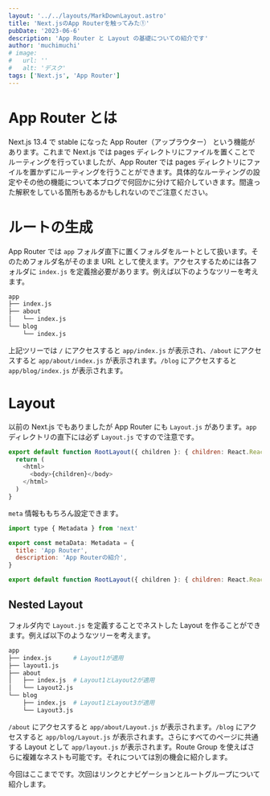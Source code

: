 ```yaml
---
layout: '../../layouts/MarkDownLayout.astro'
title: 'Next.jsのApp Routerを触ってみた①'
pubDate: '2023-06-6'
description: 'App Router と Layout の基礎についての紹介です'
author: 'muchimuchi'
# image:
#   url: ''
#   alt: 'デスク'
tags: ['Next.js', 'App Router']
---
```


# App Router とは

Next.js 13.4 で stable になった App Router（アップラウター） という機能があります。これまで Next.js では pages ディレクトリにファイルを置くことでルーティングを行っていましたが、App Router では pages ディレクトリにファイルを置かずにルーティングを行うことができます。具体的なルーティングの設定やその他の機能について本ブログで何回かに分けて紹介していきます。間違った解釈をしている箇所もあるかもしれないのでご注意ください。

# ルートの生成

App Router では `app` フォルダ直下に置くフォルダをルートとして扱います。そのためフォルダ名がそのまま URL として使えます。アクセスするためには各フォルダに `index.js` を定義捨必要があります。例えば以下のようなツリーを考えます。

```bash
app
├── index.js
├── about
│   └── index.js
└── blog
    └── index.js
```

上記ツリーでは `/` にアクセスすると `app/index.js` が表示され、`/about` にアクセスすると `app/about/index.js` が表示されます。`/blog` にアクセスすると `app/blog/index.js` が表示されます。

# Layout

以前の Next.js でもありましたが App Router にも `Layout.js` があります。`app` ディレクトリの直下には必ず `Layout.js` ですので注意です。

```js
export default function RootLayout({ children }: { children: React.ReactNode }) {
  return (
    <html>
      <body>{children}</body>
    </html>
  )
}
```

`meta` 情報ももちろん設定できます。

```js
import type { Metadata } from 'next'

export const metaData: Metadata = {
  title: 'App Router',
  description: 'App Routerの紹介',
}

export default function RootLayout({ children }: { children: React.ReactNode }) {}
```

## Nested Layout

フォルダ内で `Layout.js` を定義することでネストした Layout を作ることができます。例えば以下のようなツリーを考えます。

```bash
app
├── index.js      # Layout1が適用
├── layout1.js
├── about
│   ├── index.js  # Layout1とLayout2が適用
│   └── Layout2.js
└── blog
    ├── index.js  # Layout1とLayout3が適用
    └── Layout3.js
```

`/about` にアクセスすると `app/about/Layout.js` が表示されます。`/blog` にアクセスすると `app/blog/Layout.js` が表示されます。さらにすべてのページに共通する Layout として `app/layout.js` が表示されます。Route Group を使えばさらに複雑なネストも可能です。それについては別の機会に紹介します。

今回はここまでです。次回はリンクとナビゲーションとルートグループについて紹介します。
